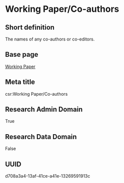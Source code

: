 # Working Paper/Co-authors
## Short definition
The names of any co-authors or co-editors.
## Base page
[Working Paper](../../Objects/Working%20Paper.md)
## Meta title
csr:Working Paper/Co-authors
## Research Admin Domain
True
## Research Data Domain
False
## UUID
d708a3a4-13af-41ce-a41e-13269591913c
